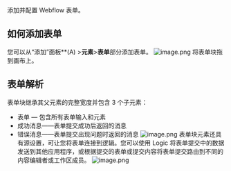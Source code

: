 添加并配置 Webflow 表单。
## 如何添加表单
您可以从“添加”面板**(A) >**元素**>**表单**部分添加表单。
![image.png](https://qhdtc.oss-cn-chengdu.aliyuncs.com/obsidian/20230817103059.png)
将表单块拖到画布上。
## 表单解析
表单块继承其父元素的完整宽度并包含 3 个子元素：
- 表单 — 包含所有表单输入和元素
- 成功消息——表单提交成功后返回的消息
- 错误消息——表单提交出现问题时返回的消息
![image.png](https://qhdtc.oss-cn-chengdu.aliyuncs.com/obsidian/20230817103509.png)
表单块元素还具有源设置，可让您将表单连接到逻辑。您可以使用 Logic 将表单提交中的数据发送到其他应用程序，或根据提交的表单或提交内容将表单提交路由到不同的内容编辑者或工作区成员。
![image.png](https://qhdtc.oss-cn-chengdu.aliyuncs.com/obsidian/20230817103642.png)
